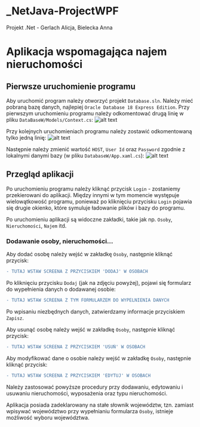 # _NetJava-ProjectWPF
Projekt .Net - Gerlach Alicja, Bielecka Anna

<h1>Aplikacja wspomagająca najem nieruchomości</h1>

<h2>Pierwsze uruchomienie programu</h2>

Aby uruchomić program należy otworzyć projekt ```Database.sln```. Należy mieć pobraną bazę danych, najlepiej ```Oracle Database 18 Express Edition```. Przy pierwszym uruchomieniu programu należy odkomentować drugą linię w pliku ```DataBaseW/Models/Context.cs```:
![alt text](https://github.com/ABielecka/_NetJava-ProjectWPF/blob/master/screenshots/firstUncomment.PNG)

Przy kolejnych uruchomieniach programu należy zostawić odkomentowaną tylko jedną linię:
![alt text](https://github.com/ABielecka/_NetJava-ProjectWPF/blob/master/screenshots/secondUncomment.PNG)

Następnie należy zmienić wartość ```HOST```, ```User Id``` oraz ```Password``` zgodnie z lokalnymi danymi bazy (w pliku ```DatabaseW/App.xaml.cs```):
![alt text](https://github.com/ABielecka/_NetJava-ProjectWPF/blob/master/screenshots/changeConString.PNG)

<h2>Przegląd aplikacji</h2>

Po uruchomieniu programu należy kliknąć przycisk ```Login``` - zostaniemy przekierowani do aplikacji. Między innymi w tym momencie występuje wielowątkowość programu, ponieważ po kliknięciu przycisku ```Login``` pojawia się drugie okienko, które symuluje ładowanie plików i bazy do programu.

Po uruchomieniu aplikacji są widoczne zakładki, takie jak np. ```Osoby```, ```Nieruchomości```, ```Najem``` itd.

<h3>Dodawanie osoby, nieruchomości...</h3>

Aby dodać osobę należy wejść w zakładkę ```Osoby```, następnie kliknąć przycisk:
```diff
- TUTAJ WSTAW SCREENA Z PRZYCISKIEM 'DODAJ' W OSOBACH
```
Po kliknięciu przycisku ```Dodaj``` (jak na zdjęciu powyżej), pojawi się formularz do wypełnienia danych o dodawanej osobie:
```diff
- TUTAJ WSTAW SCREENA Z TYM FORMULARZEM DO WYPELNIENIA DANYCH
```
Po wpisaniu niezbędnych danych, zatwierdzamy informacje przyciskiem ```Zapisz```.

Aby usunąć osobę należy wejść w zakładkę ```Osoby```, następnie kliknąć przycisk: 
```diff
- TUTAJ WSTAW SCREENA Z PRZYCISKIEM 'USUŃ' W OSOBACH
```
Aby modyfikować dane o osobie należy wejść w zakładkę ```Osoby```, następnie kliknąć przycisk:
```diff
- TUTAJ WSTAW SCREENA Z PRZYCISKIEM 'EDYTUJ' W OSOBACH
```
Należy zastosować powyższe procedury przy dodawaniu, edytowaniu i usuwaniu nieruchomości, wyposażenia oraz typu nieruchomości.

Aplikacja posiada zadeklarowany na stałe słownik województw, tzn. zamiast wpisywać województwo przy wypełnianiu formularza ```Osoby```, istnieje możliwość wyboru województwa.
